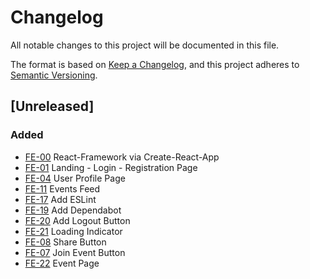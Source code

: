 # Changelog
All notable changes to this project will be documented in this file.

The format is based on [Keep a Changelog](https://keepachangelog.com/en/1.0.0/),
and this project adheres to [Semantic Versioning](https://semver.org/spec/v2.0.0.html).

## [Unreleased]
### Added
- [FE-00](https://github.com/lysnikolaou/eatandmeet/issues/10) React-Framework via Create-React-App
- [FE-01](https://github.com/lysnikolaou/eatandmeet/issues/5) Landing - Login - Registration Page
- [FE-04](https://github.com/lysnikolaou/eatandmeet/issues/8) User Profile Page
- [FE-11](https://github.com/lysnikolaou/eatandmeet/issues/17) Events Feed
- [FE-17](https://github.com/lysnikolaou/eatandmeet/issues/44) Add ESLint
- [FE-19](https://github.com/lysnikolaou/eatandmeet/issues/50) Add Dependabot
- [FE-20](https://github.com/lysnikolaou/eatandmeet/issues/57) Add Logout Button
- [FE-21](https://github.com/lysnikolaou/eatandmeet/issues/64) Loading Indicator
- [FE-08](https://github.com/lysnikolaou/eatandmeet/issues/24) Share Button
- [FE-07](https://github.com/lysnikolaou/eatandmeet/issues/23) Join Event Button
- [FE-22](https://github.com/lysnikolaou/eatandmeet/issues/66) Event Page
